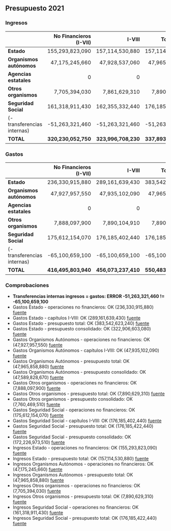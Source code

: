 ## Presupuesto 2021

### Ingresos

|                             | No Financieros (I-VII) | I-VIII | Total (I-IX) | Consolidado |
| :-------------------------- | ---------------------: | -----: | -----------: | ----------: |
| **Estado**                  | 155,293,823,090|157,114,530,880|157,114,530,880|156,616,334,550
| **Organismos autónomos**    | 47,175,245,660|47,928,537,060|47,965,858,880|39,155,201,800
| **Agencias estatales**      | 0|0|0|0
| **Otros organismos**        | 7,705,394,030|7,861,629,310|7,890,629,310|870,191,900
| **Seguridad Social**        | 161,318,911,430|162,355,332,440|176,185,422,440|141,251,391,800
| (- transferencias internas) | -51,263,321,460|-51,263,321,460|-51,263,321,460|
| **TOTAL**                   | **320,230,052,750**|**323,996,708,230**|**337,893,120,050**|**337,893,120,050**

### Gastos

|                             | No Financieros (I-VII) | I-VIII | Total (I-IX) | Consolidado |
| :-------------------------- |----------------------: | -----: | -----------: | ----------: |
| **Estado**                  | 236,330,915,880|289,161,639,430|383,542,623,240|322,906,603,080
| **Organismos autónomos**    | 47,927,957,550|47,935,102,090|47,965,858,880|47,589,828,670
| **Agencias estatales**      | 0|0|0|0
| **Otros organismos**        | 7,888,097,900|7,890,104,910|7,890,629,310|7,760,469,510
| **Seguridad Social**        | 175,612,154,070|176,185,402,440|176,185,422,440|172,226,973,510
| (- transferencias internas) | -65,100,659,100|-65,100,659,100|-65,100,659,100|
| **TOTAL**                   | **416,495,803,940**|**456,073,237,410**|**550,483,874,770**|**550,483,874,770**

### Comprobaciones

 * **Transferencias internas ingresos = gastos: ERROR -51,263,321,460 != -65,100,659,100**
 * Gastos Estado - operaciones no financieros: OK (236,330,915,880)   [fuente](http://www.sepg.pap.minhap.gob.es/Presup/PGE2021Proyecto/MaestroDocumentos/PGE-ROM/doc/HTM/N_21_A_R_6_2_801_1_3.HTM)
 * Gastos Estado - capítulos I-VIII: OK (289,161,639,430)   [fuente](http://www.sepg.pap.minhap.gob.es/Presup/PGE2021Proyecto/MaestroDocumentos/PGE-ROM/doc/HTM/N_21_A_R_6_2_801_1_3.HTM)
 * Gastos Estado - presupuesto total: OK (383,542,623,240)   [fuente](http://www.sepg.pap.minhap.gob.es/Presup/PGE2021Proyecto/MaestroDocumentos/PGE-ROM/doc/HTM/N_21_A_R_6_2_801_1_3.HTM)
 * Gastos Estado - presupuesto consolidado: OK (322,906,603,080)   [fuente](http://www.sepg.pap.minhap.gob.es/Presup/PGE2021Proyecto/MaestroDocumentos/PGE-ROM/doc/HTM/N_21_A_R_6_2_801_1_3.HTM)
 * Gastos Organismos Autónomos - operaciones no financieros: OK (47,927,957,550)   [fuente](http://www.sepg.pap.minhap.gob.es/Presup/PGE2021Proyecto/MaestroDocumentos/PGE-ROM/doc/HTM/N_21_A_R_6_2_802_1_3.HTM)
 * Gastos Organismos Autónomos - capítulos I-VIII: OK (47,935,102,090)   [fuente](http://www.sepg.pap.minhap.gob.es/Presup/PGE2021Proyecto/MaestroDocumentos/PGE-ROM/doc/HTM/N_21_A_R_6_2_802_1_3.HTM)
 * Gastos Organismos Autónomos - presupuesto total: OK (47,965,858,880)   [fuente](http://www.sepg.pap.minhap.gob.es/Presup/PGE2021Proyecto/MaestroDocumentos/PGE-ROM/doc/HTM/N_21_A_R_6_2_802_1_3.HTM)
 * Gastos Organismos Autónomos - presupuesto consolidado: OK (47,589,828,670)   [fuente](http://www.sepg.pap.minhap.gob.es/Presup/PGE2021Proyecto/MaestroDocumentos/PGE-ROM/doc/HTM/N_21_A_R_6_2_802_1_3.HTM)
 * Gastos Otros organismos - operaciones no financieros: OK (7,888,097,900)   [fuente](http://www.sepg.pap.minhap.gob.es/Presup/PGE2021Proyecto/MaestroDocumentos/PGE-ROM/doc/HTM/N_21_A_R_6_2_803_1_3.HTM)
 * Gastos Otros organismos - presupuesto total: OK (7,890,629,310)   [fuente](http://www.sepg.pap.minhap.gob.es/Presup/PGE2021Proyecto/MaestroDocumentos/PGE-ROM/doc/HTM/N_21_A_R_6_2_803_1_3.HTM)
 * Gastos Otros organismos - presupuesto consolidado: OK (7,760,469,510)   [fuente](http://www.sepg.pap.minhap.gob.es/Presup/PGE2021Proyecto/MaestroDocumentos/PGE-ROM/doc/HTM/N_21_A_R_6_2_803_1_3.HTM)
 * Gastos Seguridad Social - operaciones no financieros: OK (175,612,154,070)   [fuente](http://www.sepg.pap.minhap.gob.es/Presup/PGE2021Proyecto/MaestroDocumentos/PGE-ROM/doc/HTM/N_21_A_R_6_2_805_1_3.HTM)
 * Gastos Seguridad Social - capítulos I-VIII: OK (176,185,402,440)   [fuente](http://www.sepg.pap.minhap.gob.es/Presup/PGE2021Proyecto/MaestroDocumentos/PGE-ROM/doc/HTM/N_21_A_R_6_2_805_1_3.HTM)
 * Gastos Seguridad Social - presupuesto total: OK (176,185,422,440)   [fuente](http://www.sepg.pap.minhap.gob.es/Presup/PGE2021Proyecto/MaestroDocumentos/PGE-ROM/doc/HTM/N_21_A_R_6_2_805_1_3.HTM)
 * Gastos Seguridad Social - presupuesto consolidado: OK (172,226,973,510)   [fuente](http://www.sepg.pap.minhap.gob.es/Presup/PGE2021Proyecto/MaestroDocumentos/PGE-ROM/doc/HTM/N_21_A_R_6_2_805_1_3.HTM)
 * Ingresos Estado - operaciones no financieros: OK (155,293,823,090)   [fuente](http://www.sepg.pap.minhap.gob.es/Presup/PGE2021Proyecto/MaestroDocumentos/PGE-ROM/doc/HTM/N_21_A_R_6_1_101_1_5_1.HTM)
 * Ingresos Estado - presupuesto total: OK (157,114,530,880)   [fuente](http://www.sepg.pap.minhap.gob.es/Presup/PGE2021Proyecto/MaestroDocumentos/PGE-ROM/doc/HTM/N_21_A_R_6_1_101_1_5_1.HTM)
 * Ingresos Organismos Autónomos - operaciones no financieros: OK (47,175,245,660)   [fuente](http://www.sepg.pap.minhap.gob.es/Presup/PGE2021Proyecto/MaestroDocumentos/PGE-ROM/doc/HTM/N_21_A_R_6_1_102_1_4_1.HTM)
 * Ingresos Organismos Autónomos - presupuesto total: OK (47,965,858,880)   [fuente](http://www.sepg.pap.minhap.gob.es/Presup/PGE2021Proyecto/MaestroDocumentos/PGE-ROM/doc/HTM/N_21_A_R_6_1_102_1_4_1.HTM)
 * Ingresos Otros organismos - operaciones no financieros: OK (7,705,394,030)   [fuente](http://www.sepg.pap.minhap.gob.es/Presup/PGE2021Proyecto/MaestroDocumentos/PGE-ROM/doc/HTM/N_21_A_R_6_1_103_1_4_1.HTM)
 * Ingresos Otros organismos - presupuesto total: OK (7,890,629,310)   [fuente](http://www.sepg.pap.minhap.gob.es/Presup/PGE2021Proyecto/MaestroDocumentos/PGE-ROM/doc/HTM/N_21_A_R_6_1_103_1_4_1.HTM)
 * Ingresos Seguridad Social - operaciones no financieros: OK (161,318,911,430)   [fuente](http://www.sepg.pap.minhap.gob.es/Presup/PGE2021Proyecto/MaestroDocumentos/PGE-ROM/doc/HTM/N_21_A_R_6_1_105_1_5_1.HTM)
 * Ingresos Seguridad Social - presupuesto total: OK (176,185,422,440)   [fuente](http://www.sepg.pap.minhap.gob.es/Presup/PGE2021Proyecto/MaestroDocumentos/PGE-ROM/doc/HTM/N_21_A_R_6_1_105_1_5_1.HTM)
